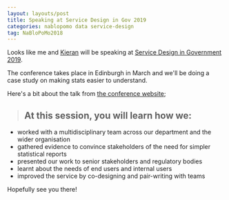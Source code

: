 ```yaml
---
layout: layouts/post
title: Speaking at Service Design in Gov 2019
categories: nablopomo data service-design
tag: NaBloPoMo2018
---
```


<p>Looks like me and <a href="https://twitter.com/@kieran_forde">Kieran</a> will be speaking at <a href="https://govservicedesign.net/2019/">Service Design in Government 2019</a>.</p>

The conference takes place in Edinburgh in March and we'll be doing a case study on making stats easier to understand.

Here's a bit about the talk from [the conference website](https://govservicedesign.net/2019/sessions/index.php?session=102);

> ## At this session, you will learn how we:
- worked with a multidisciplinary team across our department and the wider organisation
- gathered evidence to convince stakeholders of the need for simpler statistical reports
- presented our work to senior stakeholders and regulatory bodies
- learnt about the needs of end users and internal users
- improved the service by co-designing and pair-writing with teams

Hopefully see you there!
